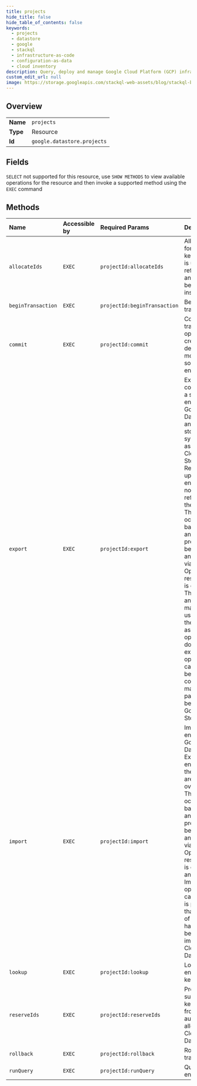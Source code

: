 ```yaml
---
title: projects
hide_title: false
hide_table_of_contents: false
keywords:
  - projects
  - datastore
  - google    
  - stackql
  - infrastructure-as-code
  - configuration-as-data
  - cloud inventory
description: Query, deploy and manage Google Cloud Platform (GCP) infrastructure and resources using SQL
custom_edit_url: null
image: https://storage.googleapis.com/stackql-web-assets/blog/stackql-blog-post-featured-image.png
---
```

  
    

## Overview
<table><tbody>
<tr><td><b>Name</b></td><td><code>projects</code></td></tr>
<tr><td><b>Type</b></td><td>Resource</td></tr>
<tr><td><b>Id</b></td><td><code>google.datastore.projects</code></td></tr>
</tbody></table>

## Fields
`SELECT` not supported for this resource, use `SHOW METHODS` to view available operations for the resource and then invoke a supported method using the `EXEC` command  
## Methods
| Name | Accessible by | Required Params | Description |
|:-----|:--------------|:----------------|:------------|
| `allocateIds` | `EXEC` | `projectId:allocateIds` | Allocates IDs for the given keys, which is useful for referencing an entity before it is inserted. |
| `beginTransaction` | `EXEC` | `projectId:beginTransaction` | Begins a new transaction. |
| `commit` | `EXEC` | `projectId:commit` | Commits a transaction, optionally creating, deleting or modifying some entities. |
| `export` | `EXEC` | `projectId:export` | Exports a copy of all or a subset of entities from Google Cloud Datastore to another storage system, such as Google Cloud Storage. Recent updates to entities may not be reflected in the export. The export occurs in the background and its progress can be monitored and managed via the Operation resource that is created. The output of an export may only be used once the associated operation is done. If an export operation is cancelled before completion it may leave partial data behind in Google Cloud Storage. |
| `import` | `EXEC` | `projectId:import` | Imports entities into Google Cloud Datastore. Existing entities with the same key are overwritten. The import occurs in the background and its progress can be monitored and managed via the Operation resource that is created. If an ImportEntities operation is cancelled, it is possible that a subset of the data has already been imported to Cloud Datastore. |
| `lookup` | `EXEC` | `projectId:lookup` | Looks up entities by key. |
| `reserveIds` | `EXEC` | `projectId:reserveIds` | Prevents the supplied keys' IDs from being auto-allocated by Cloud Datastore. |
| `rollback` | `EXEC` | `projectId:rollback` | Rolls back a transaction. |
| `runQuery` | `EXEC` | `projectId:runQuery` | Queries for entities. |
